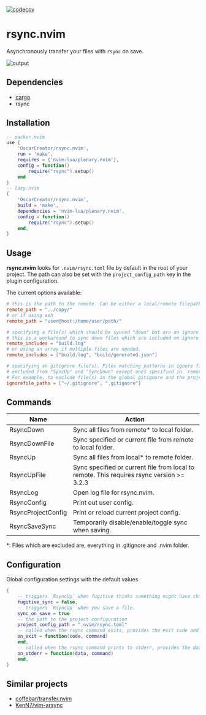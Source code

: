 [![codecov](https://codecov.io/gh/OscarCreator/rsync.nvim/branch/master/graph/badge.svg?token=GYELY6KJZ6)](https://codecov.io/gh/OscarCreator/rsync.nvim)

# rsync.nvim

Asynchronously transfer your files with `rsync` on save.

![output](https://github.com/OscarCreator/rsync.nvim/assets/53407525/c5c402bd-98ac-4899-9ce0-ebf27db28d29)

## Dependencies

- [cargo](https://www.rust-lang.org/tools/install)
- rsync

## Installation

```lua
-- packer.nvim
use {
    'OscarCreator/rsync.nvim',
    run = 'make',
    requires = {'nvim-lua/plenary.nvim'},
    config = function()
        require("rsync").setup()
    end
}
-- lazy.nvim
{
    'OscarCreator/rsync.nvim',
    build = 'make',
    dependencies = 'nvim-lua/plenary.nvim',
    config = function()
        require("rsync").setup()
    end,
}
```

## Usage

**rsync.nvim** looks for `.nvim/rsync.toml` file by default in the root of your
project. The path can also be set with the `project_config_path` key in the
plugin configuration.

The current options available:

```toml
# this is the path to the remote. Can be either a local/remote filepath.
remote_path = "../copy/"
# or if using ssh
remote_path = "user@host:/home/user/path/"

# specifying a file(s) which should be synced "down" but are on ignore files.
# this is a workaround to sync down files which are included on ignore files.
remote_includes = "build.log"
# or using an array if multiple files are needed.
remote_includes = ["build.log", "build/generated.json"]

# specifying an gitignore file(s). Files matching patterns in ignore files are
# excluded from "SyncUp" and "SyncDown" except ones specified in `remote_includes`.
# For example, to exclude file(s) in the global gitignore and the project gitignore:
ignorefile_paths = ["~/.gitignore", ".gitignore"]
```

## Commands

| Name               | Action                                                                                    |
| ------------------ | ----------------------------------------------------------------------------------------- |
| RsyncDown          | Sync all files from remote\* to local folder.                                             |
| RsyncDownFile      | Sync specified or current file from remote to local folder.                               |
| RsyncUp            | Sync all files from local\* to remote folder.                                             |
| RsyncUpFile        | Sync specified or current file from local to remote. This requires rsync version >= 3.2.3 |
| RsyncLog           | Open log file for rsync.nvim.                                                             |
| RsyncConfig        | Print out user config.                                                                    |
| RsyncProjectConfig | Print or reload current project config.                                                   |
| RsyncSaveSync      | Temporarily disable/enable/toggle sync when saving.                                       |

\*: Files which are excluded are, everything in .gitignore and .nvim folder.

## Configuration

Global configuration settings with the default values

```lua
{
    -- triggers `RsyncUp` when fugitive thinks something might have changed in the repo.
    fugitive_sync = false,
    -- triggers `RsyncUp` when you save a file.
    sync_on_save = true
    -- the path to the project configuration
    project_config_path = ".nvim/rsync.toml"
    -- called when the rsync command exits, provides the exit code and the used command
    on_exit = function(code, command)
    end,
    -- called when the rsync command prints to stderr, provides the data and the used command
    on_stderr = function(data, command)
    end,
}
```

## Similar projects

- [coffebar/transfer.nvim](https://github.com/coffebar/transfer.nvim)
- [KenN7/vim-arsync](https://github.com/KenN7/vim-arsync)
